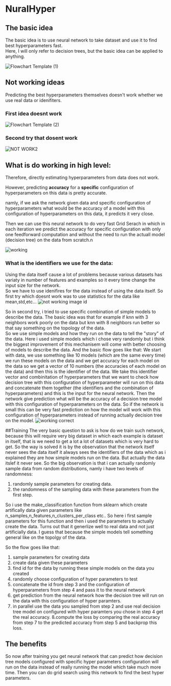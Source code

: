 # NuralHyper


## The basic idea
The basic idea is to use neural network to take dataset and use it to find best hyperparameters fast.\
Here, I will only refer to decision trees, but the basic idea can be applied to anything.


![Flowchart Template (1)](https://user-images.githubusercontent.com/59512233/204343939-60abbce5-cb32-4ec7-94ba-ea735cb85d4c.jpg)


## Not working ideas
Predicting the best hyperparameters themselves doesn't work whether we use real data or idenifiters.

### First idea doesnt work 
![Flowchart Template (2)](https://user-images.githubusercontent.com/59512233/204521818-4e5efe50-983d-49a4-a30e-a6b0f50eb4b4.jpg)

### Second try that dosent work
![NOT WORK2](https://user-images.githubusercontent.com/59512233/204521552-5d20fe0d-f699-4794-aef7-962bb9bdadd5.jpg)


## What is do working in high level:

Therefore, directly estimating hyperparameters from data does not work. 

However, predicting **accuracy** for a **specific** configuration of hyperparameters on this data is pretty accurate. 

namly, if we ask the network given data and specific configuration of hyperparameters what would be the accuracy of a model with this configuration of hyperparameters on this data, it predicts it very close.

Then we can use this neural network to do very fast Grid Serach in which in each iteration we predict the accuracy for specific configuration with only one feedforward computation and without the need to run the actuall model (decision tree) on the data from scratch.n

![working](https://user-images.githubusercontent.com/59512233/204522321-55a69ad1-9673-43a4-93bc-b3fa265ba510.jpg)

### What is the identifiers we use for the data:
Using the data itself cause a lot of problems because various datasets has variaty in number of features and examples so it every time change the input size for the network.\
So we have to use idenifires for the data instead of using the data itself. 
So first try which doesnt work was to use statistics for the data like mean,std,etc...
![not working image id](https://user-images.githubusercontent.com/59512233/204526208-539208ce-ed70-4e3c-8ffb-c1708edc6442.jpg)

So in second try, i tried to use specific combination of simple models to describe the data. 
The basic idea was that for example if knn with 3 neighbors work poorly on the data but knn with 8 neighbors run better so that say something on the topology of the data. \
So we use simple models and how they run on the data to tell the "story" of the data.
Here i used simple models which i chose very randomly but i think the biggest improvement of this mechanisem will come with better choosing of models to describe the data.
And the basic flow goes like that:
We start with data, we use something like 10 models (which are the same every time) we run these models on the data and we get accuracy for each model on the data so we get a vector of 10 numbers (the accuracies of each model on the data) and then this is the identifier of the data.
We take this identifier vector and combinitation of hyperparameters that we want to check how decision tree with this configuration of hyperparameter will run on this data and concatenate them together (the identifiers and the combination of hyperparameters) and this is the input for the neural network. 
Then the network give prediction what will be the accuracy of a decision tree model with this configuration of hyperparameters on the data.
So if the network is small this can be very fast prediction on how the model will work with this configuration of hyperparameters instead of running actually decision tree on the model.
![working correct](https://user-images.githubusercontent.com/59512233/204525609-97a98432-dbe4-4fad-a19c-271868c7ee51.jpg)

##Training
The very basic question to ask is how do we train such network, because this will require very big dataset in which each example is dataset in itself, that is we need to get a lot a lot of datasets which is very hard to get. 
So the way is solved it is by the observation that the network itself never sees the data itself it always sees the identifiers of the data which as i explained they are how simple models run on the data. But actually the data itslef it never see. 
So the big observation is that i can  actually randomly sample data from random distributions, namly i have two levels of randomness:
1. randomly sample parameters for creating data. 
2. the randomness of the sampling data with these parameters from the first step.

So i use the make_classification function from sklearn which create artifically data given parameters like n_samples,n_features,n_clusters_per_class etc.. 
So here i first sample parameters for this function and then i used the parameters to actually create the data.
Turns out that it generlize well to real data and not just artificially data. I guess that because the simple models tell something general like on the topolgy of the data.

So the flow goes like that: 
1. sample parameters for creating data
2. create data given these parameters 
3. find id for the data by running these simple models on the data you created
4. randomly choose configuration of hyper parameters to test
5. concatenate the id from step 3 and the configuration of hyperparameters from step 4 and pass it to the neural network
6. get prediction from the neural network how the decision tree will run on the data with this configuration of hyper paramters.
7. in parallel use the data you sampled from step 2 and use real decision tree model on configured with hyper paramters you chose in step 4 get the real accuracy.
8.compute the loss by comparing the real accuracy from step 7 to the predicted accuracy from step 5 and backprop this loss. 


## The benefits
So now after training you get neural network that can predict how decision tree models configured with specific hyper parameters configuration will run on the data instead of really running the model which take much more time. 
Then you can do grid search using this network to find the best hyper parameters. 





